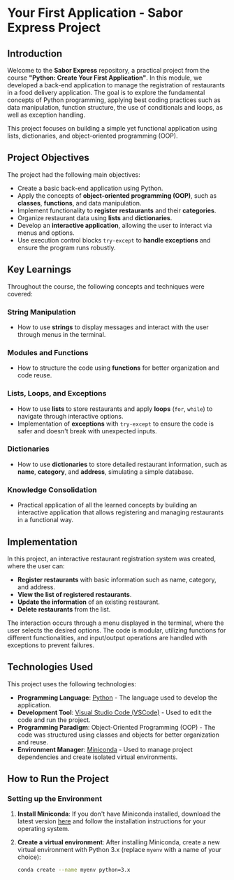 # Your First Application - Sabor Express Project

## Introduction

Welcome to the **Sabor Express** repository, a practical project from the course **"Python: Create Your First Application"**. In this module, we developed a back-end application to manage the registration of restaurants in a food delivery application. The goal is to explore the fundamental concepts of Python programming, applying best coding practices such as data manipulation, function structure, the use of conditionals and loops, as well as exception handling.

This project focuses on building a simple yet functional application using lists, dictionaries, and object-oriented programming (OOP).

## Project Objectives

The project had the following main objectives:

- Create a basic back-end application using Python.
- Apply the concepts of **object-oriented programming (OOP)**, such as **classes**, **functions**, and data manipulation.
- Implement functionality to **register restaurants** and their **categories**.
- Organize restaurant data using **lists** and **dictionaries**.
- Develop an **interactive application**, allowing the user to interact via menus and options.
- Use execution control blocks `try-except` to **handle exceptions** and ensure the program runs robustly.

## Key Learnings

Throughout the course, the following concepts and techniques were covered:

### String Manipulation
- How to use **strings** to display messages and interact with the user through menus in the terminal.

### Modules and Functions
- How to structure the code using **functions** for better organization and code reuse.

### Lists, Loops, and Exceptions
- How to use **lists** to store restaurants and apply **loops** (`for`, `while`) to navigate through interactive options.
- Implementation of **exceptions** with `try-except` to ensure the code is safer and doesn't break with unexpected inputs.

### Dictionaries
- How to use **dictionaries** to store detailed restaurant information, such as **name**, **category**, and **address**, simulating a simple database.

### Knowledge Consolidation
- Practical application of all the learned concepts by building an interactive application that allows registering and managing restaurants in a functional way.

## Implementation

In this project, an interactive restaurant registration system was created, where the user can:

- **Register restaurants** with basic information such as name, category, and address.
- **View the list of registered restaurants**.
- **Update the information** of an existing restaurant.
- **Delete restaurants** from the list.

The interaction occurs through a menu displayed in the terminal, where the user selects the desired options. The code is modular, utilizing functions for different functionalities, and input/output operations are handled with exceptions to prevent failures.

## Technologies Used

This project uses the following technologies:

- **Programming Language**: [Python](https://www.python.org/) - The language used to develop the application.
- **Development Tool**: [Visual Studio Code (VSCode)](https://code.visualstudio.com/) - Used to edit the code and run the project.
- **Programming Paradigm**: Object-Oriented Programming (OOP) - The code was structured using classes and objects for better organization and reuse.
- **Environment Manager**: [Miniconda](https://docs.conda.io/en/latest/miniconda.html) - Used to manage project dependencies and create isolated virtual environments.

## How to Run the Project

### Setting up the Environment

1. **Install Miniconda**:
   If you don't have Miniconda installed, download the latest version [here](https://docs.conda.io/en/latest/miniconda.html) and follow the installation instructions for your operating system.

2. **Create a virtual environment**:
   After installing Miniconda, create a new virtual environment with Python 3.x (replace `myenv` with a name of your choice):

   ```bash
   conda create --name myenv python=3.x
